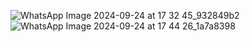 ![WhatsApp Image 2024-09-24 at 17 32 45_932849b2](https://github.com/user-attachments/assets/1b30edcd-7901-41f9-9798-7156e0d00fc1)
![WhatsApp Image 2024-09-24 at 17 44 26_1a7a8398](https://github.com/user-attachments/assets/808709b4-709e-4597-8ab0-bc982bde8e90)

